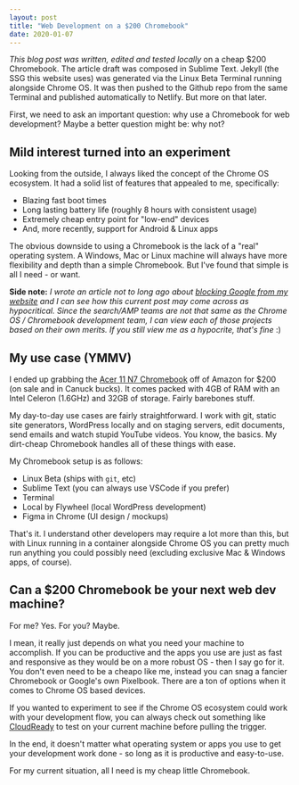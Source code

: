 ```yaml
---
layout: post
title: "Web Development on a $200 Chromebook"
date: 2020-01-07
---
```



*This blog post was written, edited and tested locally* on a cheap $200 Chromebook. The article draft was composed in Sublime Text. Jekyll (the SSG this website uses) was generated via the Linux Beta Terminal running alongside Chrome OS. It was then pushed to the Github repo from the same Terminal and published automatically to Netlify. But more on that later.

First, we need to ask an important question: why use a Chromebook for web development? Maybe a better question might be: why not?

## Mild interest turned into an experiment

Looking from the outside, I always liked the concept of the Chrome OS ecosystem. It had a solid list of features that appealed to me, specifically:

- Blazing fast boot times
- Long lasting battery life (roughly 8 hours with consistent usage)
- Extremely cheap entry point for "low-end" devices
- And, more recently, support for Android &amp; Linux apps

The obvious downside to using a Chromebook is the lack of a "real" operating system. A Windows, Mac or Linux machine will always have more flexibility and depth than a simple Chromebook. But I've found that simple is all I need - or want.

**Side note:** *I wrote an article not to long ago about [blocking Google from my website](https://uglyduck.ca/stop-crawling-google/) and I can see how this current post may come across as hypocritical. Since the search/AMP teams are not that same as the Chrome OS / Chromebook development team, I can view each of those projects based on their own merits. If you still view me as a hypocrite, that's fine* :)

## My use case (YMMV)

I ended up grabbing the [Acer 11 N7 Chromebook](https://amzn.to/2Xvx20q) off of Amazon for $200 (on sale and in Canuck bucks). It comes packed with 4GB of RAM with an Intel Celeron (1.6GHz) and 32GB of storage. Fairly barebones stuff.

My day-to-day use cases are fairly straightforward. I work with git, static site generators, WordPress locally and on staging servers, edit documents, send emails and watch stupid YouTube videos. You know, the basics. My dirt-cheap Chromebook handles all of these things with ease.

My Chromebook setup is as follows:

- Linux Beta (ships with `git`, etc)
- Sublime Text (you can always use VSCode if you prefer)
- Terminal
- Local by Flywheel (local WordPress development)
- Figma in Chrome (UI design / mockups)

That's it. I understand other developers may require a lot more than this, but with Linux running in a container alongside Chrome OS you can pretty much run anything you could possibly need (excluding exclusive Mac &amp; Windows apps, of course).

## Can a $200 Chromebook be your next web dev machine?

For me? Yes. For you? Maybe.

I mean, it really just depends on what you need your machine to accomplish. If you can be productive and the apps you use are just as fast and responsive as they would be on a more robust OS - then I say go for it. You don't even need to be a cheapo like me, instead you can snag a fancier Chromebook or Google's own Pixelbook. There are a ton of options when it comes to Chrome OS based devices.

If you wanted to experiment to see if the Chrome OS ecosystem could work with your development flow, you can always check out something like [CloudReady](https://www.neverware.com/freedownload) to test on your current machine before pulling the trigger.

In the end, it doesn't matter what operating system or apps you use to get your development work done - so long as it is productive and easy-to-use.

For my current situation, all I need is my cheap little Chromebook.

